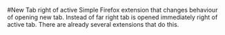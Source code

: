 #New Tab right of active
Simple Firefox extension that changes behaviour of opening new tab.
Instead of far right tab is opened immediately right of active tab.
There are already several extensions that do this.
